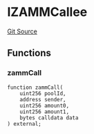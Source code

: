 # IZAMMCallee
[Git Source](https://github.com/zammdefi/ZAMM/blob/b1f7385d35195895d467c8f3f1111586be121980/src/ZAMM.sol)


## Functions
### zammCall


```solidity
function zammCall(
    uint256 poolId,
    address sender,
    uint256 amount0,
    uint256 amount1,
    bytes calldata data
) external;
```

